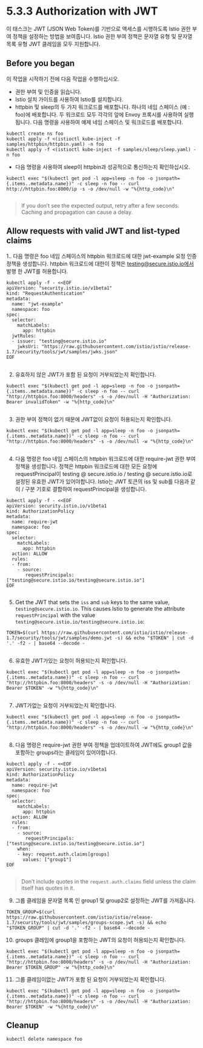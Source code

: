# 5.3.3 Authorization with JWT

이 태스크는 JWT \(JSON Web Token\)를 기반으로 액세스를 시행하도록 Istio 권한 부여 정책을 설정하는 방법을 보여줍니다. Istio 권한 부여 정책은 문자열 유형 및 문자열 목록 유형 JWT 클레임을 모두 지원합니다.

## Before you began

이 작업을 시작하기 전에 다음 작업을 수행하십시오.

* 권한 부여 및 인증을 읽습니다.
* Istio 설치 가이드를 사용하여 Istio를 설치합니다.
* httpbin 및 sleep의 두 가지 워크로드를 배포합니다. 하나의 네임 스페이스 \(예 : foo\)에 배포합니다. 두 워크로드 모두 각각의 앞에 Envoy 프록시를 사용하여 실행됩니다. 다음 명령을 사용하여 예제 네임 스페이스 및 워크로드를 배포합니다.

```text
kubectl create ns foo
kubectl apply -f <(istioctl kube-inject -f samples/httpbin/httpbin.yaml) -n foo
kubectl apply -f <(istioctl kube-inject -f samples/sleep/sleep.yaml) -n foo

```

* 다음 명령을 사용하여 sleep이 httpbin과 성공적으로 통신하는지 확인하십시오.

```text
kubectl exec "$(kubectl get pod -l app=sleep -n foo -o jsonpath={.items..metadata.name})" -c sleep -n foo -- curl http://httpbin.foo:8000/ip -s -o /dev/null -w "%{http_code}\n"


```

> If you don’t see the expected output, retry after a few seconds. Caching and propagation can cause a delay.



## Allow requests with valid JWT and list-typed claims

1.. 다음 명령은 foo 네임 스페이스의 httpbin 워크로드에 대한 jwt-example 요청 인증 정책을 생성합니다. httpbin 워크로드에 대한이 정책은 testing@secure.istio.io에서 발행 한 JWT를 허용합니다.

```text
kubectl apply -f - <<EOF
apiVersion: "security.istio.io/v1beta1"
kind: "RequestAuthentication"
metadata:
  name: "jwt-example"
  namespace: foo
spec:
  selector:
    matchLabels:
      app: httpbin
  jwtRules:
  - issuer: "testing@secure.istio.io"
    jwksUri: "https://raw.githubusercontent.com/istio/istio/release-1.7/security/tools/jwt/samples/jwks.json"
EOF


```

2. 유효하지 않은 JWT가 포함 된 요청이 거부되었는지 확인합니다.

```text
kubectl exec "$(kubectl get pod -l app=sleep -n foo -o jsonpath={.items..metadata.name})" -c sleep -n foo -- curl "http://httpbin.foo:8000/headers" -s -o /dev/null -H "Authorization: Bearer invalidToken" -w "%{http_code}\n"


```

3. 권한 부여 정책이 없기 때문에 JWT없이 요청이 허용되는지 확인합니다.

```text
kubectl exec "$(kubectl get pod -l app=sleep -n foo -o jsonpath={.items..metadata.name})" -c sleep -n foo -- curl "http://httpbin.foo:8000/headers" -s -o /dev/null -w "%{http_code}\n"


```

4. 다음 명령은 foo 네임 스페이스의 httpbin 워크로드에 대한 require-jwt 권한 부여 정책을 생성합니다. 정책은 httpbin 워크로드에 대한 모든 요청에 requestPrincipal이 testing @ secure.istio.io / testing @ secure.istio.io로 설정된 유효한 JWT가 있어야합니다. Istio는 JWT 토큰의 iss 및 sub를 다음과 같이 / 구분 기호로 결합하여 requestPrincipal을 생성합니다.

```text
kubectl apply -f - <<EOF
apiVersion: security.istio.io/v1beta1
kind: AuthorizationPolicy
metadata:
  name: require-jwt
  namespace: foo
spec:
  selector:
    matchLabels:
      app: httpbin
  action: ALLOW
  rules:
  - from:
    - source:
       requestPrincipals: ["testing@secure.istio.io/testing@secure.istio.io"]
EOF


```

5. Get the JWT that sets the `iss` and `sub` keys to the same value, `testing@secure.istio.io`. This causes Istio to generate the attribute `requestPrincipal` with the value `testing@secure.istio.io/testing@secure.istio.io`:

```text
TOKEN=$(curl https://raw.githubusercontent.com/istio/istio/release-1.7/security/tools/jwt/samples/demo.jwt -s) && echo "$TOKEN" | cut -d '.' -f2 - | base64 --decode -


```

6. 유효한 JWT가있는 요청이 허용되는지 확인합니다.

```text
kubectl exec "$(kubectl get pod -l app=sleep -n foo -o jsonpath={.items..metadata.name})" -c sleep -n foo -- curl "http://httpbin.foo:8000/headers" -s -o /dev/null -H "Authorization: Bearer $TOKEN" -w "%{http_code}\n"


```

7. JWT가없는 요청이 거부되었는지 확인합니다.

```text
kubectl exec "$(kubectl get pod -l app=sleep -n foo -o jsonpath={.items..metadata.name})" -c sleep -n foo -- curl "http://httpbin.foo:8000/headers" -s -o /dev/null -w "%{http_code}\n"


```

8. 다음 명령은 require-jwt 권한 부여 정책을 업데이트하여 JWT에도 group1 값을 포함하는 groups라는 클레임이 있어야합니다.

```text
kubectl apply -f - <<EOF
apiVersion: security.istio.io/v1beta1
kind: AuthorizationPolicy
metadata:
  name: require-jwt
  namespace: foo
spec:
  selector:
    matchLabels:
      app: httpbin
  action: ALLOW
  rules:
  - from:
    - source:
       requestPrincipals: ["testing@secure.istio.io/testing@secure.istio.io"]
    when:
    - key: request.auth.claims[groups]
      values: ["group1"]
EOF


```

> Don’t include quotes in the `request.auth.claims` field unless the claim itself has quotes in it.

9. 그룹 클레임을 문자열 목록 인 group1 및 group2로 설정하는 JWT를 가져옵니다.

```text
TOKEN_GROUP=$(curl https://raw.githubusercontent.com/istio/istio/release-1.7/security/tools/jwt/samples/groups-scope.jwt -s) && echo "$TOKEN_GROUP" | cut -d '.' -f2 - | base64 --decode -
```

10. groups 클레임에 group1을 포함하는 JWT의 요청이 허용되는지 확인합니다.

```text
kubectl exec "$(kubectl get pod -l app=sleep -n foo -o jsonpath={.items..metadata.name})" -c sleep -n foo -- curl "http://httpbin.foo:8000/headers" -s -o /dev/null -H "Authorization: Bearer $TOKEN_GROUP" -w "%{http_code}\n"
```

11. 그룹 클레임이없는 JWT가 포함 된 요청이 거부되었는지 확인합니다.

```text
kubectl exec "$(kubectl get pod -l app=sleep -n foo -o jsonpath={.items..metadata.name})" -c sleep -n foo -- curl "http://httpbin.foo:8000/headers" -s -o /dev/null -H "Authorization: Bearer $TOKEN" -w "%{http_code}\n"
```

## Cleanup

```text
kubectl delete namespace foo
```



